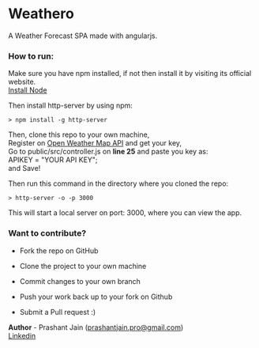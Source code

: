 # Weathero
A Weather Forecast SPA made with angularjs.  

### How to run:  
Make sure you have npm installed, if not then install it by visiting its official website.  
[Install Node](https://nodejs.org/en/)  
  
Then install http-server by using npm:  
```
> npm install -g http-server
```  

Then, clone this repo to your own machine,  
Register on [Open Weather Map API](https://openweathermap.org/api) and get your key,  
Go to public/src/controller.js on **line 25** and paste you key as:  
APIKEY = "YOUR API KEY";  
and Save!  
  
Then run this command in the directory where you cloned the repo:
```
> http-server -o -p 3000
```  
This will start a local server on port: 3000, where you can view the app.  



### Want to contribute?  

- Fork the repo on GitHub

- Clone the project to your own machine

- Commit changes to your own branch

- Push your work back up to your fork on Github

- Submit a Pull request :)
  
    
      
**Author** - Prashant Jain (prashantjain.pro@gmail.com)  
[Linkedin](https://www.linkedin.com/in/saberprashant/)



